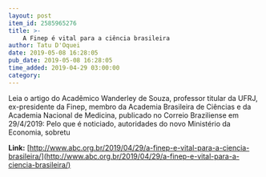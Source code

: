 ```yaml
---
layout: post
item_id: 2585965276
title: >-
    A Finep é vital para a ciência brasileira
author: Tatu D'Oquei
date: 2019-05-08 16:28:05
pub_date: 2019-05-08 16:28:05
time_added: 2019-04-29 03:00:00
category: 
---
```


Leia o artigo do Acadêmico Wanderley de Souza, professor titular da UFRJ, ex-presidente da Finep, membro da Academia Brasileira de Ciências e da Academia Nacional de Medicina, publicado no Correio Braziliense em 29/4/2019: Pelo que é noticiado, autoridades do novo Ministério da Economia, sobretu

**Link:** [http://www.abc.org.br/2019/04/29/a-finep-e-vital-para-a-ciencia-brasileira/](http://www.abc.org.br/2019/04/29/a-finep-e-vital-para-a-ciencia-brasileira/)


